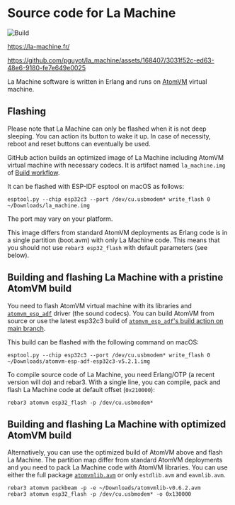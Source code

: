 Source code for La Machine
==========================

![Build](https://github.com/pguyot/la_machine/actions/workflows/build.yaml/badge.svg)

https://la-machine.fr/

https://github.com/pguyot/la_machine/assets/168407/3031f52c-ed63-48e6-9180-fe7e649e0025

La Machine software is written in Erlang and runs on [AtomVM](https://atomvm.net/)
virtual machine.

Flashing
--------

Please note that La Machine can only be flashed when it is not deep sleeping.
You can action its button to wake it up. In case of necessity, reboot and reset
buttons can eventually be used.

GitHub action builds an optimized image of La Machine including AtomVM virtual
machine with necessary codecs. It is artifact named `la_machine.img` of
[Build workflow](https://github.com/pguyot/la_machine/actions/workflows/build.yaml?query=branch%3Amain).

It can be flashed with ESP-IDF esptool on macOS as follows:

    esptool.py --chip esp32c3 --port /dev/cu.usbmodem* write_flash 0 ~/Downloads/la_machine.img

The port may vary on your platform.

This image differs from standard AtomVM deployments as Erlang code is in a
single partition (boot.avm) with only La Machine code. This means that you
should not use `rebar3 esp32_flash` with default parameters (see below).

Building and flashing La Machine with a pristine AtomVM build
-------------------------------------------------------------

You need to flash AtomVM virtual machine with its libraries and
[`atomvm_esp_adf`](https://github.com/pguyot/atomvm_esp_adf) driver (the sound
codecs). You can build AtomVM from source or use the latest esp32c3 build of
[`atomvm_esp_adf`'s build action on main branch](https://github.com/pguyot/atomvm_esp_adf/actions/workflows/build.yml?query=branch%3Amain).

This build can be flashed with the following command on macOS:

    esptool.py --chip esp32c3 --port /dev/cu.usbmodem* write_flash 0 ~/Downloads/atomvm-esp-adf-esp32c3-v5.2.1.img

To compile source code of La Machine, you need Erlang/OTP (a recent version
will do) and rebar3. With a single line, you can compile, pack and flash
La Machine code at default offset (`0x210000`):

    rebar3 atomvm esp32_flash -p /dev/cu.usbmodem*

Building and flashing La Machine with optimized AtomVM build
------------------------------------------------------------

Alternatively, you can use the optimized build of AtomVM above and flash
La Machine. The partition map differ from standard AtomVM deployments and
you need to pack La Machine code with AtomVM libraries. You can use either the
full package [`atomvmlib.avm`](https://github.com/atomvm/AtomVM/releases/download/v0.6.2/atomvmlib-v0.6.2.avm) or
only `estdlib.avm` and `eavmlib.avm`.

    rebar3 atomvm packbeam -p -e ~/Downloads/atomvmlib-v0.6.2.avm
    rebar3 atomvm esp32_flash -p /dev/cu.usbmodem* -o 0x130000
